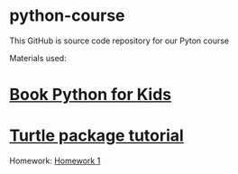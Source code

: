 # python-course

This GitHub is source code repository for our Pyton course


Materials used:
# [Book Python for Kids](https://www.amazon.com/Python-Kids-Playful-Introduction-Programming/dp/1593274076)
# [Turtle package tutorial](https://realpython.com/beginners-guide-python-turtle/)



Homework:
[Homework 1](homework/Homework1.md)
